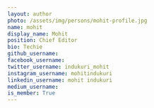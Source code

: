 ```yaml
---
layout: author
photo: /assets/img/persons/mohit-profile.jpg
name: mohit
display_name: Mohit
position: Chief Editor
bio: Techie
github_username: 
facebook_username: 
twitter_username: indukuri_mohit
instagram_username: mohitindukuri
linkedin_username: mohit indukuri
medium_username: 
is_member: True
---
```

